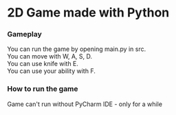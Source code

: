 # 2D Game made with Python


### Gameplay
You can run the game by opening main.py in src.<br>
You can move with W, A, S, D.<br>
You can use knife with E.<br>
You can use your ability with F.

### How to run the game
Game can't run without PyCharm IDE - only for a while
